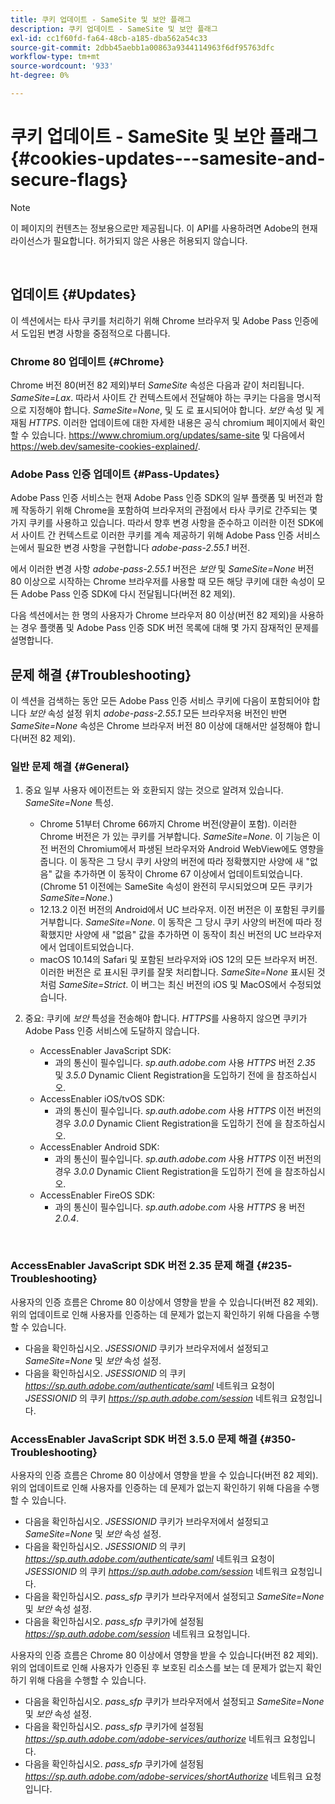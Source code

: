 ```yaml
---
title: 쿠키 업데이트 - SameSite 및 보안 플래그
description: 쿠키 업데이트 - SameSite 및 보안 플래그
exl-id: cc1f60fd-fa64-48cb-a185-dba562a54c33
source-git-commit: 2dbb45aebb1a00863a9344114963f6df95763dfc
workflow-type: tm+mt
source-wordcount: '933'
ht-degree: 0%

---
```


# 쿠키 업데이트 - SameSite 및 보안 플래그 {#cookies-updates---samesite-and-secure-flags}

>[!NOTE]
>
>이 페이지의 컨텐츠는 정보용으로만 제공됩니다. 이 API를 사용하려면 Adobe의 현재 라이선스가 필요합니다. 허가되지 않은 사용은 허용되지 않습니다.

</br>


## 업데이트 {#Updates}

이 섹션에서는 타사 쿠키를 처리하기 위해 Chrome 브라우저 및 Adobe Pass 인증에서 도입된 변경 사항을 중점적으로 다룹니다.



### Chrome 80 업데이트 {#Chrome}

Chrome 버전 80(버전 82 제외)부터 *SameSite* 속성은 다음과 같이 처리됩니다. *SameSite=Lax*. 따라서 사이트 간 컨텍스트에서 전달해야 하는 쿠키는 다음을 명시적으로 지정해야 합니다. *SameSite=None*, 및 도 로 표시되어야 합니다. *보안* 속성 및 게재됨 *HTTPS*. 이러한 업데이트에 대한 자세한 내용은 공식 chromium 페이지에서 확인할 수 있습니다. <https://www.chromium.org/updates/same-site> 및 다음에서 <https://web.dev/samesite-cookies-explained/>.


### Adobe Pass 인증 업데이트 {#Pass-Updates}

Adobe Pass 인증 서비스는 현재 Adobe Pass 인증 SDK의 일부 플랫폼 및 버전과 함께 작동하기 위해 Chrome을 포함하여 브라우저의 관점에서 타사 쿠키로 간주되는 몇 가지 쿠키를 사용하고 있습니다. 따라서 향후 변경 사항을 준수하고 이러한 이전 SDK에서 사이트 간 컨텍스트로 이러한 쿠키를 계속 제공하기 위해 Adobe Pass 인증 서비스는에서 필요한 변경 사항을 구현합니다 *adobe-pass-2.55.1* 버전.

에서 이러한 변경 사항 *adobe-pass-2.55.1* 버전은 *보안* 및 *SameSite=None* 버전 80 이상으로 시작하는 Chrome 브라우저를 사용할 때 모든 해당 쿠키에 대한 속성이 모든 Adobe Pass 인증 SDK에 다시 전달됩니다(버전 82 제외).

다음 섹션에서는 한 명의 사용자가 Chrome 브라우저 80 이상(버전 82 제외)을 사용하는 경우 플랫폼 및 Adobe Pass 인증 SDK 버전 목록에 대해 몇 가지 잠재적인 문제를 설명합니다.

## 문제 해결 {#Troubleshooting}

이 섹션을 검색하는 동안 모든 Adobe Pass 인증 서비스 쿠키에 다음이 포함되어야 합니다 *보안* 속성 설정 위치 *adobe-pass-2.55.1* 모든 브라우저용 버전인 반면 *SameSite=None* 속성은 Chrome 브라우저 버전 80 이상에 대해서만 설정해야 합니다(버전 82 제외).


### 일반 문제 해결 {#General}

1. 중요 일부 사용자 에이전트는 와 호환되지 않는 것으로 알려져 있습니다. *SameSite=None* 특성.

   - Chrome 51부터 Chrome 66까지 Chrome 버전(양끝이 포함). 이러한 Chrome 버전은 가 있는 쿠키를 거부합니다. *SameSite=None*. 이 기능은 이전 버전의 Chromium에서 파생된 브라우저와 Android WebView에도 영향을 줍니다. 이 동작은 그 당시 쿠키 사양의 버전에 따라 정확했지만 사양에 새 &quot;없음&quot; 값을 추가하면 이 동작이 Chrome 67 이상에서 업데이트되었습니다. (Chrome 51 이전에는 SameSite 속성이 완전히 무시되었으며 모든 쿠키가 *SameSite=None*.)
   - 12.13.2 이전 버전의 Android에서 UC 브라우저. 이전 버전은 이 포함된 쿠키를 거부합니다. *SameSite=None*. 이 동작은 그 당시 쿠키 사양의 버전에 따라 정확했지만 사양에 새 &quot;없음&quot; 값을 추가하면 이 동작이 최신 버전의 UC 브라우저에서 업데이트되었습니다.
   - macOS 10.14의 Safari 및 포함된 브라우저와 iOS 12의 모든 브라우저 버전. 이러한 버전은 로 표시된 쿠키를 잘못 처리합니다. *SameSite=None* 표시된 것처럼 *SameSite=Strict*. 이 버그는 최신 버전의 iOS 및 MacOS에서 수정되었습니다.


1. 중요: 쿠키에 *보안* 특성을 전송해야 합니다. *HTTPS*&#x200B;를 사용하지 않으면 쿠키가 Adobe Pass 인증 서비스에 도달하지 않습니다.

   - AccessEnabler JavaScript SDK:
      - 과의 통신이 필수입니다. *sp.auth.adobe.com* 사용 *HTTPS* 버전 *2.35* 및 *3.5.0* Dynamic Client Registration을 도입하기 전에 을 참조하십시오.
   - AccessEnabler iOS/tvOS SDK:
      - 과의 통신이 필수입니다. *sp.auth.adobe.com* 사용 *HTTPS* 이전 버전의 경우 *3.0.0* Dynamic Client Registration을 도입하기 전에 을 참조하십시오.
   - AccessEnabler Android SDK:
      - 과의 통신이 필수입니다. *sp.auth.adobe.com* 사용 *HTTPS* 이전 버전의 경우 *3.0.0* Dynamic Client Registration을 도입하기 전에 을 참조하십시오.
   - AccessEnabler FireOS SDK:
      - 과의 통신이 필수입니다. *sp.auth.adobe.com* 사용 *HTTPS* 용 버전 *2.0.4*.

</br>

### AccessEnabler JavaScript SDK 버전 2.35 문제 해결 {#235-Troubleshooting}

사용자의 인증 흐름은 Chrome 80 이상에서 영향을 받을 수 있습니다(버전 82 제외). 위의 업데이트로 인해 사용자를 인증하는 데 문제가 없는지 확인하기 위해 다음을 수행할 수 있습니다.

- 다음을 확인하십시오. *JSESSIONID* 쿠키가 브라우저에서 설정되고 *SameSite=None* 및 *보안* 속성 설정.
- 다음을 확인하십시오. *JSESSIONID* 의 쿠키 *https://sp.auth.adobe.com/authenticate/saml* 네트워크 요청이 *JSESSIONID* 의 쿠키 *https://sp.auth.adobe.com/session* 네트워크 요청입니다.


### AccessEnabler JavaScript SDK 버전 3.5.0 문제 해결 {#350-Troubleshooting}

사용자의 인증 흐름은 Chrome 80 이상에서 영향을 받을 수 있습니다(버전 82 제외). 위의 업데이트로 인해 사용자를 인증하는 데 문제가 없는지 확인하기 위해 다음을 수행할 수 있습니다.

- 다음을 확인하십시오. *JSESSIONID* 쿠키가 브라우저에서 설정되고 *SameSite=None* 및 *보안* 속성 설정.
- 다음을 확인하십시오. *JSESSIONID* 의 쿠키 *https://sp.auth.adobe.com/authenticate/saml* 네트워크 요청이 *JSESSIONID* 의 쿠키 *https://sp.auth.adobe.com/session* 네트워크 요청입니다.
- 다음을 확인하십시오. *pass\_sfp* 쿠키가 브라우저에서 설정되고 *SameSite=None* 및 *보안* 속성 설정.
- 다음을 확인하십시오. *pass\_sfp* 쿠키가에 설정됨 *https://sp.auth.adobe.com/session* 네트워크 요청입니다.


사용자의 인증 흐름은 Chrome 80 이상에서 영향을 받을 수 있습니다(버전 82 제외). 위의 업데이트로 인해 사용자가 인증된 후 보호된 리소스를 보는 데 문제가 없는지 확인하기 위해 다음을 수행할 수 있습니다.

- 다음을 확인하십시오. *pass\_sfp* 쿠키가 브라우저에서 설정되고 *SameSite=None* 및 *보안* 속성 설정.
- 다음을 확인하십시오. *pass\_sfp* 쿠키가에 설정됨 *https://sp.auth.adobe.com/adobe-services/authorize* 네트워크 요청입니다.
- 다음을 확인하십시오. *pass\_sfp* 쿠키가에 설정됨 *https://sp.auth.adobe.com/adobe-services/shortAuthorize* 네트워크 요청입니다.
